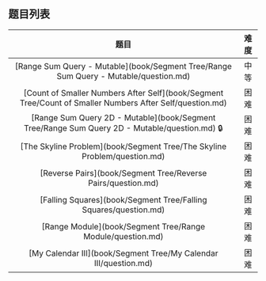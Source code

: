 ## 题目列表  
| 题目 | 难度 |  
|:---:|:---:|  
| [Range Sum Query - Mutable](book/Segment Tree/Range Sum Query - Mutable/question.md) | 中等 |   
| [Count of Smaller Numbers After Self](book/Segment Tree/Count of Smaller Numbers After Self/question.md) | 困难 |   
| [Range Sum Query 2D - Mutable](book/Segment Tree/Range Sum Query 2D - Mutable/question.md) :lock: | 困难 |   
| [The Skyline Problem](book/Segment Tree/The Skyline Problem/question.md) | 困难 |   
| [Reverse Pairs](book/Segment Tree/Reverse Pairs/question.md) | 困难 |   
| [Falling Squares](book/Segment Tree/Falling Squares/question.md) | 困难 |   
| [Range Module](book/Segment Tree/Range Module/question.md) | 困难 |   
| [My Calendar III](book/Segment Tree/My Calendar III/question.md) | 困难 |   
